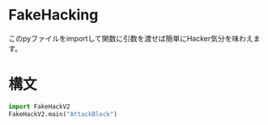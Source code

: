 # FakeHacking
このpyファイルをimportして関数に引数を渡せば簡単にHacker気分を味わえます。

# 構文
```python
import FakeHackV2
FakeHackV2.main("AttackBlock")
```
